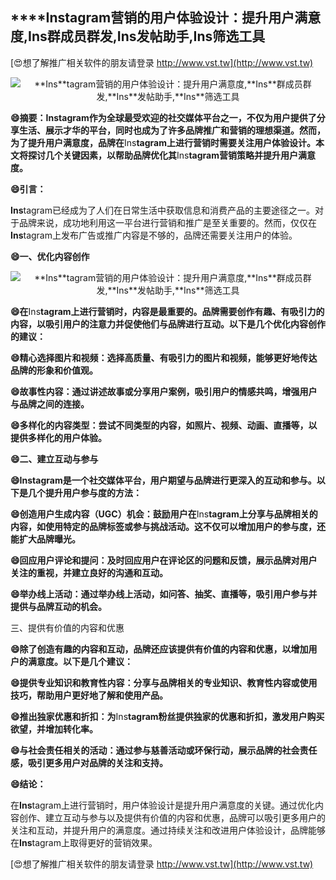 ## ****Ins**tagram营销的用户体验设计：提升用户满意度,**Ins**群成员群发,**Ins**发帖助手,**Ins**筛选工具**

[😍想了解推广相关软件的朋友请登录 http://www.vst.tw](http://www.vst.tw)

 <center><img src="https://vst.tw/MP4/tuiguang/png/7.png" alt="**Ins**tagram营销的用户体验设计：提升用户满意度,**Ins**群成员群发,**Ins**发帖助手,**Ins**筛选工具"></center>

**😄摘要：**Ins**tagram作为全球最受欢迎的社交媒体平台之一，不仅为用户提供了分享生活、展示才华的平台，同时也成为了许多品牌推广和营销的理想渠道。然而，为了提升用户满意度，品牌在**Ins**tagram上进行营销时需要关注用户体验设计。本文将探讨几个关键因素，以帮助品牌优化其**Ins**tagram营销策略并提升用户满意度。**

**😄引言：**

**Ins**tagram已经成为了人们在日常生活中获取信息和消费产品的主要途径之一。对于品牌来说，成功地利用这一平台进行营销和推广是至关重要的。然而，仅仅在**Ins**tagram上发布广告或推广内容是不够的，品牌还需要关注用户的体验。

**😄一、优化内容创作**

 <center><img src="https://vst.tw/MP4/tuiguang/png/0.png" alt="**Ins**tagram营销的用户体验设计：提升用户满意度,**Ins**群成员群发,**Ins**发帖助手,**Ins**筛选工具"></center>

**😄在**Ins**tagram上进行营销时，内容是最重要的。品牌需要创作有趣、有吸引力的内容，以吸引用户的注意力并促使他们与品牌进行互动。以下是几个优化内容创作的建议：**

**😄精心选择图片和视频：选择高质量、有吸引力的图片和视频，能够更好地传达品牌的形象和价值观。**

**😄故事性内容：通过讲述故事或分享用户案例，吸引用户的情感共鸣，增强用户与品牌之间的连接。**

**😄多样化的内容类型：尝试不同类型的内容，如照片、视频、动画、直播等，以提供多样化的用户体验。**

**😄二、建立互动与参与**

**😄**Ins**tagram是一个社交媒体平台，用户期望与品牌进行更深入的互动和参与。以下是几个提升用户参与度的方法：**

**😄创造用户生成内容（UGC）机会：鼓励用户在**Ins**tagram上分享与品牌相关的内容，如使用特定的品牌标签或参与挑战活动。这不仅可以增加用户的参与度，还能扩大品牌曝光。**

**😄回应用户评论和提问：及时回应用户在评论区的问题和反馈，展示品牌对用户关注的重视，并建立良好的沟通和互动。**

**😄举办线上活动：通过举办线上活动，如问答、抽奖、直播等，吸引用户参与并提供与品牌互动的机会。**

三、提供有价值的内容和优惠

**😄除了创造有趣的内容和互动，品牌还应该提供有价值的内容和优惠，以增加用户的满意度。以下是几个建议：**

**😄提供专业知识和教育性内容：分享与品牌相关的专业知识、教育性内容或使用技巧，帮助用户更好地了解和使用产品。**

**😄推出独家优惠和折扣：为**Ins**tagram粉丝提供独家的优惠和折扣，激发用户购买欲望，并增加转化率。**

**😄与社会责任相关的活动：通过参与慈善活动或环保行动，展示品牌的社会责任感，吸引更多用户对品牌的关注和支持。**

**😄结论：**

在**Ins**tagram上进行营销时，用户体验设计是提升用户满意度的关键。通过优化内容创作、建立互动与参与以及提供有价值的内容和优惠，品牌可以吸引更多用户的关注和互动，并提升用户的满意度。通过持续关注和改进用户体验设计，品牌能够在**Ins**tagram上取得更好的营销效果。

[😍想了解推广相关软件的朋友请登录 http://www.vst.tw](http://www.vst.tw)



